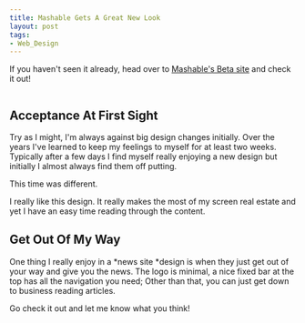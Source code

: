 ```yaml
---
title: Mashable Gets A Great New Look
layout: post
tags: 
- Web_Design
---
```

If you haven't seen it already, head over to <a href="http://beta.mashable.com/">Mashable's Beta site</a> and check it out!

<div class="img-wrap"><img class="alignnone size-large wp-image-2598" title="mashable" src="{{ site.url }}/images/mashable.png" alt="" /></div>

## Acceptance At First Sight

Try as I might, I'm always against big design changes initially. Over the years I've learned to keep my feelings to myself for at least two weeks. Typically after a few days I find myself really enjoying a new design but initially I almost always find them off putting.

This time was different.

I really like this design. It really makes the most of my screen real estate and yet I have an easy time reading through the content.

## Get Out Of My Way

One thing I really enjoy in a *news site *design is when they just get out of your way and give you the news. The logo is minimal, a nice fixed bar at the top has all the navigation you need; Other than that, you can just get down to business reading articles.

Go check it out and let me know what you think!